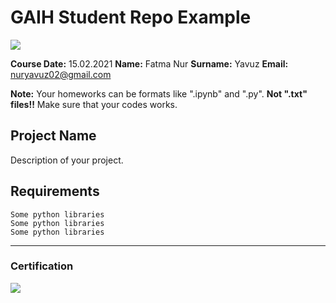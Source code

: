 # GAIH Student Repo Example
![](img/logo.png)

**Course Date:** 15.02.2021
**Name:** Fatma Nur
**Surname:** Yavuz 
**Email:** nuryavuz02@gmail.com  

**Note:** Your homeworks can be formats like ".ipynb" and ".py". **Not ".txt" files!!** Make sure that your codes works.  

## Project Name
Description of your project.

## Requirements
```
Some python libraries
Some python libraries
Some python libraries
```
---

### Certification
![](img/certificate_ex.png)

